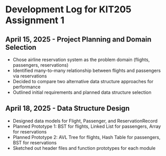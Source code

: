 # Development Log for KIT205 Assignment 1
## April 15, 2025 - Project Planning and Domain Selection
- Chose airline reservation system as the problem domain (flights, passengers, reservations)
- Identified many-to-many relationship between flights and passengers via reservations
- Decided to compare two alternative data structure approaches for performance
- Outlined initial requirements and planned data structure selection

## April 18, 2025 - Data Structure Design

- Designed data models for Flight, Passenger, and ReservationRecord
- Planned Prototype 1: BST for flights, Linked List for passengers, Array for reservations
- Planned Prototype 2: AVL Tree for flights, Hash Table for passengers, BST for reservations
- Sketched out header files and function prototypes for each module

